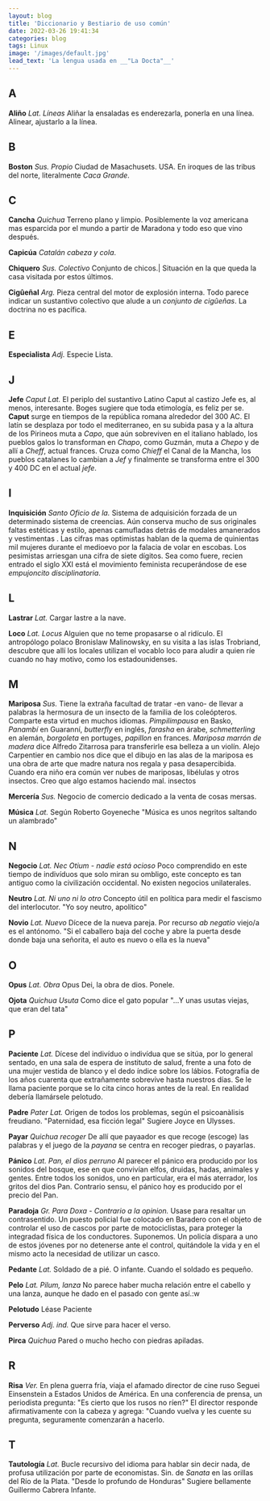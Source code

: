```yaml
---
layout: blog
title: 'Diccionario y Bestiario de uso común'
date: 2022-03-26 19:41:34
categories: blog
tags: Linux
image: '/images/default.jpg'
lead_text: 'La lengua usada en __"La Docta"__'
---
```


## A

**Aliño** *Lat. Líneas*  Aliñar la ensaladas es enderezarla, ponerla en una línea.  Alinear, ajustarlo a la línea.

## B

**Boston** *Sus. Propio* Ciudad de Masachusets. USA.  En iroques de las tribus del norte, literalmente *Caca Grande*.

## C

**Cancha** *Quichua*  Terreno plano y limpio.  Posiblemente la voz americana mas esparcida por el mundo a partir de Maradona y todo eso que vino después.

**Capicúa** *Catalán cabeza y cola*.

**Chiquero** *Sus. Colectivo* Conjunto de chicos.| Situación en la que queda la casa visitada por estos últimos.

**Cigûeñal** *Arg.*  Pieza central del motor de explosión interna. Todo parece indicar un sustantivo colectivo que alude a un *conjunto de cigûeñas*.  La doctrina no es pacífica.

## E

**Especialista** *Adj.* Especie Lista.

## J

**Jefe** *Caput Lat.*  El periplo del sustantivo Latino Caput al castizo Jefe es, al menos, interesante.  Boges sugiere que toda etimología, es feliz per se.  **Caput** surge en tiempos de la república romana alrededor del 300 AC.  El latín se desplaza por todo el mediterraneo, en su subida pasa y a la altura de los Pirineos muta a *Capo*, que aún sobreviven en el italiano hablado, los pueblos galos lo transforman en *Chapo*, como Guzmán, muta a *Chepo* y de allí a *Cheff*, actual frances.  Cruza como *Chieff* el Canal de la Mancha, los pueblos catalanes lo cambian a *Jef* y finalmente se transforma entre el 300 y 400 DC en el actual *jefe*.

## I

**Inquisición** *Santo Oficio de la.*  Sistema de adquisición forzada de un determinado sistema de creencias.  Aún conserva mucho de sus originales faltas estéticas y estilo, apenas camufladas detrás de modales amanerados y vestimentas .  Las cifras mas optimistas hablan de la quema de quinientas mil mujeres durante el medioevo por la falacia de volar en escobas.  Los pesimistas arriesgan una cifra de siete dígitos.  Sea como fuere, recien entrado el siglo XXI está el movimiento feminista recuperándose de ese *empujoncito disciplinatoria*.  

## L

**Lastrar** *Lat.*  Cargar lastre a la nave.

**Loco** *Lat. Locus*  Alguien que no teme propasarse o al ridículo.  El antropólogo polaco Bronislaw Malinowsky, en su visita a las islas Trobriand, descubre que allí los locales utilizan el vocablo loco para aludir a quien ríe cuando no hay motivo, como los estadounidenses.

## M

**Mariposa** *Sus.*  Tiene la extraña facultad de tratar -en vano- de llevar a palabras la hermosura de un insecto de la familia de los coleópteros.  Comparte esta virtud en muchos idiomas.  *Pimpilimpausa* en Basko, *Panambí* en Guaranní, *butterfly* en inglés, *farasha* en árabe, *schmetterling* en alemán, *borgoleta* en portuges, *papillon* en frances.   *Mariposa marrón de madera* dice Alfredo Zitarrosa para transferirle esa belleza a un violín.  Alejo Carpentier en cambio nos dice que el dibujo en las alas de la mariposa es una obra de arte que madre natura nos regala y pasa desapercibida.   Cuando era niño era común ver nubes de mariposas, libélulas y otros insectos.  Creo que algo estamos haciendo mal.
insectos

**Mercería** *Sus.*  Negocio de comercio dedicado a la venta de cosas mersas.

**Música** *Lat.* Según Roberto Goyeneche "Música es unos negritos saltando un alambrado"

## N

**Negocio** *Lat. Nec Otium - nadie está ocioso* Poco comprendido en este tiempo de indivíduos que solo miran su ombligo, este concepto es tan antiguo como la civilización occidental.  No existen negocios unilaterales.

**Neutro** *Lat. Ni uno ni lo otro*  Concepto útil en política para medir el fascismo del interlocutor.  "Yo soy neutro, apolítico"   

**Novio** *Lat. Nuevo*  Dícece de la nueva pareja.  Por recurso *ab negatio* viejo/a es el antónomo.  "Si el caballero baja del coche y abre la puerta desde donde baja una señorita, el auto es nuevo o ella es la nueva"

## O

**Opus** *Lat. Obra* Opus Dei, la obra de dios.  Ponele.

**Ojota** *Quichua Usuta*  Como dice el gato popular "...Y unas usutas viejas, que eran del tata" 

## P

**Paciente** *Lat.*  Dícese del indivíduo o indivídua que se sitúa, por lo general sentado, en una sala de espera de instituto de salud, frente a una foto de una mujer vestida de blanco y el dedo índice sobre los lábios.  Fotografía de los años cuarenta que extrañamente sobrevive hasta nuestros días.  Se le llama paciente porque se lo cita cinco horas antes de la real.  En realidad debería llamársele pelotudo.

**Padre** *Pater Lat.*  Origen de todos los problemas, según el psicoanàlisis freudiano.  "Paternidad, esa ficción legal" Sugiere Joyce en Ulysses.

**Payar** *Quichua recoger*  De allí que payaador es que recoge (escoge) las palabras y el juego de la *payana* se centra en recoger piedras, o payarlas.  

**Pánico** *Lat.  Pan, el dios perruno*  Al parecer el pánico era producido por los sonidos del bosque, ese en que convivían elfos, druidas, hadas, animales y gentes.  Entre todos los sonidos, uno en particular, era el más aterrador, los gritos del dios Pan.  Contrario sensu, el pánico hoy es producido por el precio del Pan.

**Paradoja** *Gr. Para Doxa - Contrario a la opinion.* Usase para resaltar un contrasentido.  Un puesto policial fue colocado en Baradero con el objeto de controlar el uso de cascos por parte de motociclistas, para proteger la integradad física de los conductores.  Suponemos.  Un policía dispara a uno de estos jóvenes por no detenerse ante el control, quitándole la vida y en el mismo acto la necesidad de utilizar un casco.

**Pedante** *Lat.*  Soldado de a pié.  O infante.  Cuando el soldado es pequeño.

**Pelo** *Lat. Pilum, lanza*  No parece haber mucha relación entre el cabello y una lanza, aunque he dado en el pasado con gente así.:w

**Pelotudo**  Léase Paciente

**Perverso** *Adj. ind.* Que sirve para hacer el verso.

**Pirca** *Quichua*  Pared o mucho hecho con piedras apiladas.

## R

**Risa** *Ver.*  En plena guerra fría, viaja el afamado director de cine ruso Seguei Einsenstein a Estados Unidos de América.  En una conferencia de prensa, un periodista pregunta: "Es cierto que los rusos no ríen?" El director responde afirmativamente con la cabeza y agrega: "Cuando vuelva y les cuente su pregunta, seguramente comenzarán a hacerlo.

## T

**Tautología** *Lat.*  Bucle recursivo del idioma para hablar sin decir nada, de profusa utilización por parte de economistas.  Sin. de *Sanata* en las orillas del Río de la Plata.  "Desde lo profundo de Honduras" Sugiere bellamente Guillermo Cabrera Infante.
